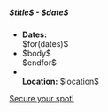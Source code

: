 <div class="workshop event"  onclick="document.location = '$tickets$'">
  <h5> $title$ - $date$ </h5>

  <ul class="normal dates">
    <li><b>Dates:</b><br />
    </li>
    $for(dates)$
      <li>$body$</li>
    $endfor$
    <li><br />
      <b>Location:</b> $location$
    </li>
  </ul>

  <div>
    <div class="btn-b">
      <a class="btn" href="$tickets$">Secure your spot!</a>
    </div>
  </div>
</div>
